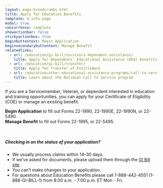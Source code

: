 ```yaml
---
layout: page-breadcrumbs.html
title: Apply for Education Benefits
template: 6-info-page
modal: true
concurrence: complete
showactionbar: false
stickyactionbox: true
beginbuttontext: Begin Application
beginsecondarybuttontext: Manage Benefit
relatedlinks:
  - url: /education/gi-bill/survivors-dependent-assistance/
    title: Apply for Dependents’ Educational Assistance (DEA) benefits
  - url: /education/gi-bill/transfer/
    title: Apply for Transfer of Entitlement
  - url: /education/other-educational-assistance-programs/call-to-service/
    title: Learn about the National Call to Service program
---
```


If you are a Servicemember, Veteran, or dependent interested in education and training opportunities, you can apply for your Certificate of Eligibility (COE) or manage an existing benefit.

<strong>Begin Application</strong> to fill out Forms 22-1990, 22-1990E, 22-1990N, or 22-5490.  
<strong>Manage Benefit</strong> to fill out Forms 22-1995, or 22-5495.

<br/>

<div class="feature usa-content" markdown="1">

##### Checking in on the status of your application?

- We usually process claims within 14–30 days.
- If we’ve asked for documents, please upload them through the [GI Bill site](https://gibill.custhelp.com/app/home).
- You can’t make changes to your application.
- For questions about Education Benefits please call 1-888-442-4551 (1-888-GI-BILL-1) from 8:00 a.m. - 7:00 p.m. ET Mon - Fri.

</div>

<br/>
